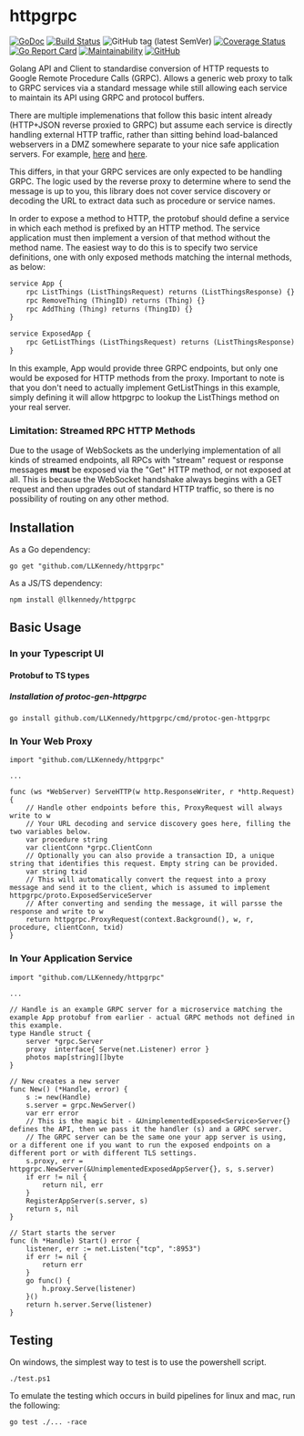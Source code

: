 # httpgrpc

[![GoDoc](https://godoc.org/github.com/LLKennedy/httpgrpc?status.svg)](https://godoc.org/github.com/LLKennedy/httpgrpc)
[![Build Status](https://travis-ci.org/disintegration/imaging.svg?branch=master)](https://travis-ci.org/LLKennedy/httpgrpc)
![GitHub tag (latest SemVer)](https://img.shields.io/github/tag/LLKennedy/httpgrpc.svg)
[![Coverage Status](https://coveralls.io/repos/github/LLKennedy/httpgrpc/badge.svg?branch=master)](https://coveralls.io/github/LLKennedy/httpgrpc?branch=master)
[![Go Report Card](https://goreportcard.com/badge/github.com/LLKennedy/httpgrpc)](https://goreportcard.com/report/github.com/LLKennedy/httpgrpc)
[![Maintainability](https://api.codeclimate.com/v1/badges/07f4a4d2a6a69c182e6c/maintainability)](https://codeclimate.com/github/LLKennedy/httpgrpc/maintainability)
[![GitHub](https://img.shields.io/github/license/LLKennedy/httpgrpc.svg)](https://github.com/LLKennedy/httpgrpc/blob/master/LICENSE)

Golang API and Client to standardise conversion of HTTP requests to Google Remote Procedure Calls (GRPC). Allows a generic web proxy to talk to GRPC services via a standard message while still allowing each service to maintain its API using GRPC and protocol buffers.

There are multiple implemenations that follow this basic intent already (HTTP+JSON reverse proxied to GRPC) but assume each service is directly handling external HTTP traffic, rather than sitting behind load-balanced webservers in a DMZ somewhere separate to your nice safe application servers. For example, [here](https://github.com/grpc-ecosystem/grpc-gateway) and [here](https://github.com/weaveworks/common/tree/master/httpgrpc).

This differs, in that your GRPC services are only expected to be handling GRPC. The logic used by the reverse proxy to determine where to send the message is up to you, this library does not cover service discovery or decoding the URL to extract data such as procedure or service names.

In order to expose a method to HTTP, the protobuf should define a service in which each method is prefixed by an HTTP method. The service application must then implement a version of that method without the method name. The easiest way to do this is to specify two service definitions, one with only exposed methods matching the internal methods, as below:

```proto
service App {
    rpc ListThings (ListThingsRequest) returns (ListThingsResponse) {}
    rpc RemoveThing (ThingID) returns (Thing) {}
    rpc AddThing (Thing) returns (ThingID) {}
}

service ExposedApp {
    rpc GetListThings (ListThingsRequest) returns (ListThingsResponse) {}
}
```

In this example, App would provide three GRPC endpoints, but only one would be exposed for HTTP methods from the proxy. Important to note is that you don't need to actually implement GetListThings in this example, simply defining it will allow httpgrpc to lookup the ListThings method on your real server.

### Limitation: Streamed RPC HTTP Methods

Due to the usage of WebSockets as the underlying implementation of all kinds of streamed endpoints, all RPCs with "stream" request or response messages **must** be exposed via the "Get" HTTP method, or not exposed at all. This is because the WebSocket handshake always begins with a GET request and then upgrades out of standard HTTP traffic, so there is no possibility of routing on any other method.

## Installation

As a Go dependency:

`go get "github.com/LLKennedy/httpgrpc"`

As a JS/TS dependency:

`npm install @llkennedy/httpgrpc`

## Basic Usage

### In your Typescript UI

#### Protobuf to TS types

<!-- TODO -->
##### Installation of protoc-gen-httpgrpc
`go install github.com/LLKennedy/httpgrpc/cmd/protoc-gen-httpgrpc`

### In Your Web Proxy

```golang
import "github.com/LLKennedy/httpgrpc"

...

func (ws *WebServer) ServeHTTP(w http.ResponseWriter, r *http.Request) {
    // Handle other endpoints before this, ProxyRequest will always write to w
    // Your URL decoding and service discovery goes here, filling the two variables below.
    var procedure string
    var clientConn *grpc.ClientConn
    // Optionally you can also provide a transaction ID, a unique string that identifies this request. Empty string can be provided.
    var string txid
    // This will automatically convert the request into a proxy message and send it to the client, which is assumed to implement httpgrpc/proto.ExposedServiceServer
    // After converting and sending the message, it will parsse the response and write to w
    return httpgrpc.ProxyRequest(context.Background(), w, r, procedure, clientConn, txid)
}
```

### In Your Application Service

```golang
import "github.com/LLKennedy/httpgrpc"

...

// Handle is an example GRPC server for a microservice matching the example App protobuf from earlier - actual GRPC methods not defined in this example.
type Handle struct {
    server *grpc.Server
    proxy  interface{ Serve(net.Listener) error }
    photos map[string][]byte
}

// New creates a new server
func New() (*Handle, error) {
    s := new(Handle)
    s.server = grpc.NewServer()
    var err error
    // This is the magic bit - &UnimplementedExposed<Service>Server{} defines the API, then we pass it the handler (s) and a GRPC server.
    // The GRPC server can be the same one your app server is using, or a different one if you want to run the exposed endpoints on a different port or with different TLS settings.
    s.proxy, err = httpgrpc.NewServer(&UnimplementedExposedAppServer{}, s, s.server)
    if err != nil {
        return nil, err
    }
    RegisterAppServer(s.server, s)
    return s, nil
}

// Start starts the server
func (h *Handle) Start() error {
    listener, err := net.Listen("tcp", ":8953")
    if err != nil {
        return err
    }
    go func() {
        h.proxy.Serve(listener)
    }()
    return h.server.Serve(listener)
}
```

## Testing

On windows, the simplest way to test is to use the powershell script.

`./test.ps1`

To emulate the testing which occurs in build pipelines for linux and mac, run the following:

`go test ./... -race`
